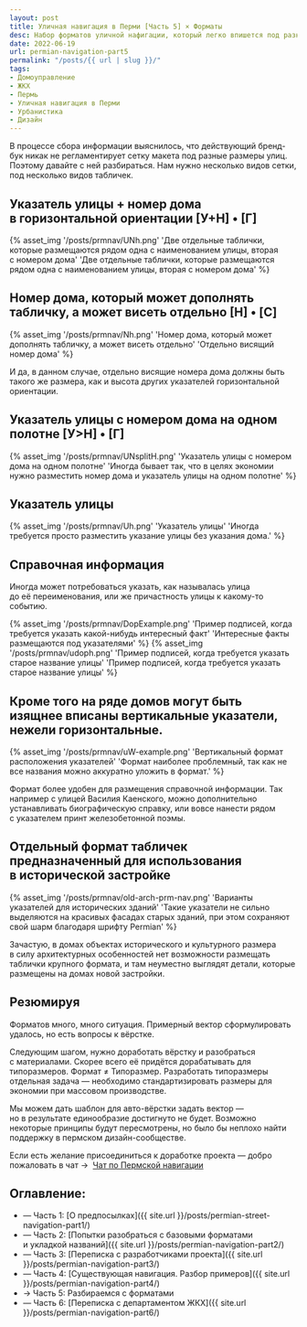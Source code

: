 ```yaml
---
layout: post
title: Уличная навигация в Перми [Часть 5] × Форматы
desc: Набор форматов уличной нафигации, который легко впишется под разные типы домов.
date: 2022-06-19
url: permian-navigation-part5
permalink: "/posts/{{ url | slug }}/"
tags:
- Домоуправление   
- ЖКХ   
- Пермь   
- Уличная навигация в Перми   
- Урбанистика
- Дизайн
---
```

В процессе сбора информации выяснилось, что действующий бренд-бук никак не регламентирует сетку макета под разные размеры улиц. Поэтому давайте с ней разбираться. Нам нужно несколько видов сетки, под несколько видов табличек.

## Указатель улицы + номер дома в горизонтальной ориентации [У+Н] • [Г]
{% asset_img '/posts/prmnav/UNh.png' 'Две отдельные таблички, которые размещаются рядом одна с наименованием улицы, вторая с номером дома' 'Две отдельные таблички, которые размещаются рядом одна с наименованием улицы, вторая с номером дома' %}


## Номер дома, который может дополнять табличку, а может висеть отдельно [Н] • [C]

{% asset_img '/posts/prmnav/Nh.png' 'Номер дома, который может дополнять табличку, а может висеть отдельно' 'Отдельно висящий номер дома' %}

И да, в данном случае, отдельно висящие номера дома должны быть такого же размера, как и высота других указателей горизонтальной ориентации.

## Указатель улицы с номером дома на одном полотне [У>Н] • [Г]

{% asset_img '/posts/prmnav/UNsplitH.png' 'Указатель улицы с номером дома на одном полотне' 'Иногда бывает так, что в целях экономии нужно разместить номер дома и указатель улицы на одном полотне' %}

## Указатель улицы

{% asset_img '/posts/prmnav/Uh.png' 'Указатель улицы' 'Иногда требуется просто разместить указание улицы без указания дома.' %}

## Справочная информация

Иногда может потребоваться указать, как называлась улица до её переименования, или же причастность улицы к какому-то событию.

<div class="fotorama" data-width="90%" data-height="800"
     data-nav="dots">
     {% asset_img '/posts/prmnav/DopExample.png' 'Пример подписей, когда требуется указать какой-нибудь интересный факт' 'Интересные факты размещаются под указателями' %}
     {% asset_img '/posts/prmnav/udoph.png' 'Пример подписей, когда требуется указать старое название улицы' 'Пример подписей, когда требуется указать старое название улицы' %}
</div>

## Кроме того на ряде домов могут быть изящнее вписаны вертикальные указатели, нежели горизонтальные.

{% asset_img '/posts/prmnav/uW-example.png' 'Вертикальный формат расположения указателей' 'Формат наиболее проблемный, так как не все названия можно аккуратно уложить в формат.' %}

Формат более удобен для размещения справочной информации. Так например с улицей Василия Каенского, можно дополнительно устанавливать биографическую справку, или вовсе нанести рядом с указателем принт железобетонной поэмы.

## Отдельный формат табличек предназначенный для использования в исторической застройке

{% asset_img '/posts/prmnav/old-arch-prm-nav.png' 'Варианты указателей для исторических зданий' 'Такие указатели не сильно выделяются на красивых фасадах старых зданий, при этом сохраняют свой шарм благодаря шрифту Permian' %}

Зачастую, в домах объектах исторического и культурного размера в силу архитектурных особенностей нет возможности размещать таблички крупного формата, и там неуместно выглядят детали, которые размещены на домах новой застройки.

## Резюмируя

Форматов много, много ситуация. Примерный вектор сформулировать удалось, но есть вопросы к вёрстке.

Следующим шагом, нужно доработать вёрстку и разобраться с материалами. Скорее всего её придётся дорабатывать для типоразмеров. Формат ≠ Типоразмер. Разработать типоразмеры отдельная задача — необходимо стандартизировать размеры для экономии при массовом производстве.

Мы можем дать шаблон для авто-вёрстки задать вектор — но в результате единообразие достигнуто не будет. Возможно некоторые принципы будут пересмотрены, но было бы неплохо найти поддержку в пермском дизайн-сообществе.

Если есть желание присоединиться к доработке проекта — добро пожаловать в чат → 
[Чат по Пермской навигации](https://t.me/joinchat/03yWotWXO2MwNmUy)

## Оглавление:
- — Часть 1: [О предпосылках]({{ site.url }}/posts/permian-street-navigation-part1/)
- — Часть 2: [Попытки разобраться с базовыми форматами и укладкой названий]({{ site.url }}/posts/permian-navigation-part2/)
- — Часть 3: [Переписка с разработчиками проекта]({{ site.url }}/posts/permian-navigation-part3/)
- — Часть 4: [Существующая навигация. Разбор примеров]({{ site.url }}/posts/permian-navigation-part4/)
- → Часть 5: Разбираемся с форматами
- — Часть 6: [Переписка с департаментом ЖКХ]({{ site.url }}/posts/permian-navigation-part6/)